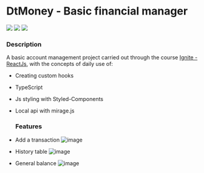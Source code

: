 # DtMoney - Basic financial manager

<div>
<img src="https://img.shields.io/github/issues/heronmaioli/02-dtmoney"/>
 <img src="https://img.shields.io/github/forks/heronmaioli/02-dtmoney"/>
 <img src="https://img.shields.io/github/stars/heronmaioli/02-dtmoney"/>
 </div>
 
### Description

A basic account management project carried out through the course [Ignite - ReactJs](https://www.rocketseat.com.br/ignite), with the concepts of daily use of:

- Creating custom hooks
- TypeScript
- Js styling with Styled-Components
- Local api with mirage.js
 

   ### Features
   
- Add a transaction
  ![image](https://user-images.githubusercontent.com/68977600/164767924-03e5cfd0-b3c4-46dc-a626-ac71c0f71329.png)

- History table
![image](https://user-images.githubusercontent.com/68977600/164768017-d5958d1f-d23f-4a9b-9edc-23fed3f2d4ec.png)

- General balance
![image](https://user-images.githubusercontent.com/68977600/164768094-fa5048ce-846a-430a-b63c-c31ec07293a6.png)
